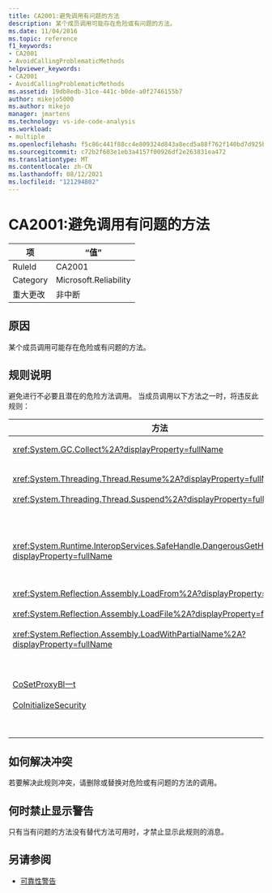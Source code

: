```yaml
---
title: CA2001:避免调用有问题的方法
description: 某个成员调用可能存在危险或有问题的方法。
ms.date: 11/04/2016
ms.topic: reference
f1_keywords:
- CA2001
- AvoidCallingProblematicMethods
helpviewer_keywords:
- CA2001
- AvoidCallingProblematicMethods
ms.assetid: 19db8edb-31ce-441c-b0de-a0f2746155b7
author: mikejo5000
ms.author: mikejo
manager: jmartens
ms.technology: vs-ide-code-analysis
ms.workload:
- multiple
ms.openlocfilehash: f5c86c441f88cc4e809324d843a8ecd5a88f762f140bd7d925b04f12773631ef
ms.sourcegitcommit: c72b2f603e1eb3a4157f00926df2e263831ea472
ms.translationtype: MT
ms.contentlocale: zh-CN
ms.lasthandoff: 08/12/2021
ms.locfileid: "121294802"
---
```

# <a name="ca2001-avoid-calling-problematic-methods"></a>CA2001:避免调用有问题的方法

|项|“值”|
|-|-|
|RuleId|CA2001|
|Category|Microsoft.Reliability|
|重大更改|非中断|

## <a name="cause"></a>原因

某个成员调用可能存在危险或有问题的方法。

## <a name="rule-description"></a>规则说明

避免进行不必要且潜在的危险方法调用。 当成员调用以下方法之一时，将违反此规则：

|方法|说明|
|------------|-----------------|
|<xref:System.GC.Collect%2A?displayProperty=fullName>|调用 GC。Collect 可能会显著影响应用程序性能，很少需要收集。 有关详细信息，请参阅 MSDN 上的 Mariani 性能 [Tidbits](/archive/blogs/ricom/when-to-call-gc-collect) 博客文章。|
|<xref:System.Threading.Thread.Resume%2A?displayProperty=fullName><br /><br /><xref:System.Threading.Thread.Suspend%2A?displayProperty=fullName>|Thread.Suspend 和 Thread.Resume 已弃用，因为它们的行为不可预知。  使用 命名空间中的其他 <xref:System.Threading> 类（如 <xref:System.Threading.Monitor> 、 <xref:System.Threading.Mutex> 和 <xref:System.Threading.Semaphore> ）来同步线程或保护资源。|
|<xref:System.Runtime.InteropServices.SafeHandle.DangerousGetHandle%2A?displayProperty=fullName>|`DangerousGetHandle`方法会带来安全风险，因为它可能会返回无效的句柄。 若要详细了解如何安全地使用 `DangerousGetHandle` 方法，请参阅 <xref:System.Runtime.InteropServices.SafeHandle.DangerousAddRef%2A> 和 <xref:System.Runtime.InteropServices.SafeHandle.DangerousRelease%2A> 方法。|
|<xref:System.Reflection.Assembly.LoadFrom%2A?displayProperty=fullName><br /><br /><xref:System.Reflection.Assembly.LoadFile%2A?displayProperty=fullName><br /><br /><xref:System.Reflection.Assembly.LoadWithPartialName%2A?displayProperty=fullName>|这些方法可以从意外的位置加载程序集。 例如，有关加载程序集的方法的信息，请参阅 Suzanne Cook 的 .NET CLR 说明博客文章 [LoadFile 与 LoadFrom](/archive/blogs/suzcook/loadfile-vs-loadfrom) 和 [选择](/archive/blogs/suzcook/choosing-a-binding-context) 绑定上下文。|
|[CoSetProxyBl一t](/windows/win32/api/combaseapi/nf-combaseapi-cosetproxyblanket)<br /><br />[CoInitializeSecurity](/windows/win32/api/combaseapi/nf-combaseapi-coinitializesecurity)|当用户代码开始在托管进程中执行时，可靠地调用 为时已晚 `CoSetProxyBlanket` 。 CLR (公共语言) 执行初始化操作，这些初始化操作可能会阻止用户成功执行 P/Invoke。<br /><br />如果必须调用托管应用程序，我们建议使用本机代码 (C++) 可执行文件来启动进程，在本机代码中调用 ，然后在进程中启动托管代码 `CoSetProxyBlanket` `CoSetProxyBlanket` 应用程序。  (请务必指定运行时版本号.) |

## <a name="how-to-fix-violations"></a>如何解决冲突

若要解决此规则冲突，请删除或替换对危险或有问题的方法的调用。

## <a name="when-to-suppress-warnings"></a>何时禁止显示警告

只有当有问题的方法没有替代方法可用时，才禁止显示此规则的消息。

## <a name="see-also"></a>另请参阅

- [可靠性警告](/dotnet/fundamentals/code-analysis/quality-rules/reliability-warnings)
